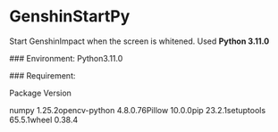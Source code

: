 # GenshinStartPy

Start GenshinImpact when the screen is whitened. Used **Python 3.11.0**

### Environment: Python3.11.0

### Requirement:

Package Version

numpy 1.25.2opencv-python 4.8.0.76Pillow 10.0.0pip 23.2.1setuptools 65.5.1wheel 0.38.4
